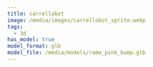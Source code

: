 ```yaml
---
title: carrellobot
image: /media/images/carrellobot_sprite.webp
tags:
  - 3d
has_model: true
model_format: glb
model_file: /media/models/ramo_pink_bump.glb
---
```

